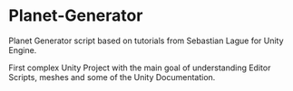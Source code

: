 # Planet-Generator
Planet Generator script based on tutorials from Sebastian Lague for Unity Engine.

First complex Unity Project with the main goal of understanding Editor Scripts, meshes and some of the Unity Documentation.

